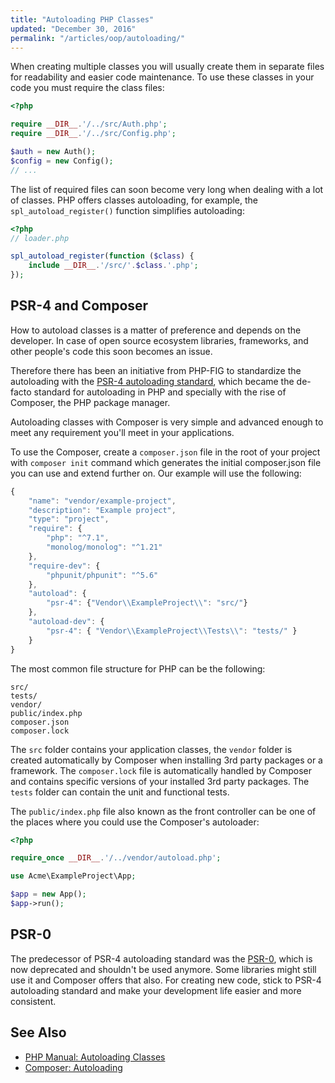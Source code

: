 ```yaml
---
title: "Autoloading PHP Classes"
updated: "December 30, 2016"
permalink: "/articles/oop/autoloading/"
---
```


When creating multiple classes you will usually create them in separate files for
readability and easier code maintenance. To use these classes in your code you
must require the class files:

```php
<?php

require __DIR__.'/../src/Auth.php';
require __DIR__.'/../src/Config.php';

$auth = new Auth();
$config = new Config();
// ...
```

The list of required files can soon become very long when dealing with a lot of
classes. PHP offers classes autoloading, for example, the `spl_autoload_register()`
function simplifies autoloading:

```php
<?php
// loader.php

spl_autoload_register(function ($class) {
    include __DIR__.'/src/'.$class.'.php';
});
```

## PSR-4 and Composer

How to autoload classes is a matter of preference and depends on the developer.
In case of open source ecosystem libraries, frameworks, and other people's code
this soon becomes an issue.

Therefore there has been an initiative from PHP-FIG to standardize the autoloading
with the [PSR-4 autoloading standard](http://www.php-fig.org/psr/psr-4/), which
became the de-facto standard for autoloading in PHP and specially with the rise
of Composer, the PHP package manager.

Autoloading classes with Composer is very simple and advanced enough to meet any
requirement you'll meet in your applications.

To use the Composer, create a `composer.json` file in the root of your project
with `composer init` command which generates the initial composer.json file you
can use and extend further on. Our example will use the following:

```javascript
{
    "name": "vendor/example-project",
    "description": "Example project",
    "type": "project",
    "require": {
        "php": "^7.1",
        "monolog/monolog": "^1.21"
    },
    "require-dev": {
        "phpunit/phpunit": "^5.6"
    },
    "autoload": {
        "psr-4": {"Vendor\\ExampleProject\\": "src/"}
    },
    "autoload-dev": {
        "psr-4": { "Vendor\\ExampleProject\\Tests\\": "tests/" }
    }
}
```

The most common file structure for PHP can be the following:

```
src/
tests/
vendor/
public/index.php
composer.json
composer.lock
```

The `src` folder contains your application classes, the `vendor` folder is created
automatically by Composer when installing 3rd party packages or a framework. The
`composer.lock` file is automatically handled by Composer and contains specific
versions of your installed 3rd party packages. The `tests` folder can contain the
unit and functional tests.

The `public/index.php` file also known as the front controller can be one of the
places where you could use the Composer's autoloader:

```php
<?php

require_once __DIR__.'/../vendor/autoload.php';

use Acme\ExampleProject\App;

$app = new App();
$app->run();
```

## PSR-0

The predecessor of PSR-4 autoloading standard was the [PSR-0](http://www.php-fig.org/psr/psr-0/),
which is now deprecated and shouldn't be used anymore. Some libraries might still
use it and Composer offers that also. For creating new code, stick to PSR-4
autoloading standard and make your development life easier and more consistent.

## See Also

* [PHP Manual: Autoloading Classes](http://php.net/manual/en/language.oop5.autoload.php)
* [Composer: Autoloading](https://getcomposer.org/doc/01-basic-usage.md#autoloading)
